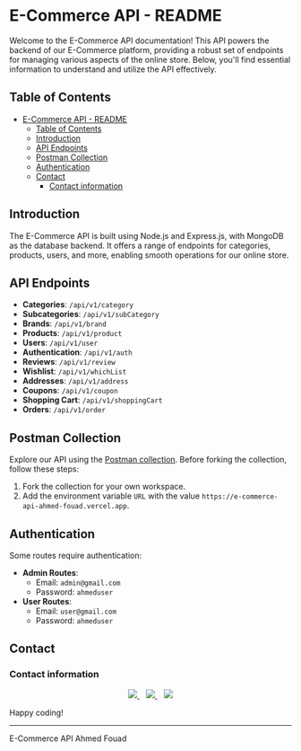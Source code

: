 # E-Commerce API - README

Welcome to the E-Commerce API documentation! This API powers the backend of our E-Commerce platform, providing a robust set of endpoints for managing various aspects of the online store. Below, you'll find essential information to understand and utilize the API effectively.

## Table of Contents
- [E-Commerce API - README](#e-commerce-api---readme)
  - [Table of Contents](#table-of-contents)
  - [Introduction](#introduction)
  - [API Endpoints](#api-endpoints)
  - [Postman Collection](#postman-collection)
  - [Authentication](#authentication)
  - [Contact](#contact)
    - [Contact information](#contact-information)

## Introduction
The E-Commerce API is built using Node.js and Express.js, with MongoDB as the database backend. It offers a range of endpoints for categories, products, users, and more, enabling smooth operations for our online store.


## API Endpoints
- **Categories**: `/api/v1/category`
- **Subcategories**: `/api/v1/subCategory`
- **Brands**: `/api/v1/brand`
- **Products**: `/api/v1/product`
- **Users**: `/api/v1/user`
- **Authentication**: `/api/v1/auth`
- **Reviews**: `/api/v1/review`
- **Wishlist**: `/api/v1/whichList`
- **Addresses**: `/api/v1/address`
- **Coupons**: `/api/v1/coupon`
- **Shopping Cart**: `/api/v1/shoppingCart`
- **Orders**: `/api/v1/order`

## Postman Collection
Explore our API using the [Postman collection](https://elements.getpostman.com/redirect?entityId=18649674-cb9c60b8-9297-4e39-a2c1-e1ab13cb93e9&entityType=collection). Before forking the collection, follow these steps:
1. Fork the collection for your own workspace.
2. Add the environment variable `URL` with the value `https://e-commerce-api-ahmed-fouad.vercel.app`.

## Authentication
Some routes require authentication:
- **Admin Routes**:
  - Email: `admin@gmail.com`
  - Password: `ahmeduser`
- **User Routes**:
  - Email: `user@gmail.com`
  - Password: `ahmeduser`



## Contact

### Contact information

<div align="center">
  <a href="mailto:ahmedfouadali1213@gmail.com">
    <img src="https://img.shields.io/badge/Email-ahmedfouadali1213%40gmail.com-red?style=for-the-badge&logo=gmail"/>
  </a>&nbsp;&nbsp;
  <a href="https://twitter.com/AhmedFouadAli9">
    <img src="https://img.shields.io/badge/Twitter-%40AhmedFouadAli9-blue?style=for-the-badge&logo=twitter"/>
  </a>&nbsp;&nbsp;
  <a href="https://www.linkedin.com/in/ahmed-fouad-ali/">
    <img src="https://img.shields.io/badge/LinkedIn-Ahmed%20Fouad%20Ali-blue?style=for-the-badge&logo=linkedin"/>
  </a>
</div>


Happy coding!

---
E-Commerce API Ahmed Fouad
